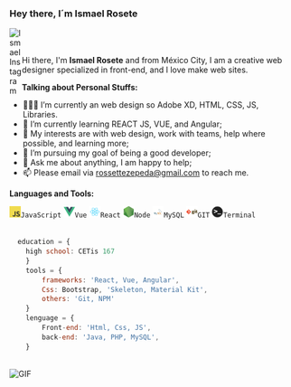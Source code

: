 ### Hey there, I´m Ismael Rosete

<a href="https://www.instagram.com/web_design543/">
  <img align="left" alt="Ismael Instagram" width="22px" 
  src="https://cdn.jsdelivr.net/npm/simple-icons@v3/icons/instagram.svg" />
</a>

<br />
<br />

Hi there, I'm **Ismael Rosete** and from México City, I am a creative web designer specialized in
 front-end, and I love make web sites.

**Talking about Personal Stuffs:**

- 👨🏽‍💻 I’m currently an web design so Adobe XD, HTML, CSS, JS, Libraries.
- 🌱 I’m currently learning REACT JS, VUE, and Angular; 
- 🤔 My interests are with web design, work with teams, help where possible, and learning more;
- 💼 I’m pursuing my goal of being a good developer;
- 💬 Ask me about anything, I am happy to help;
- 📫 Please email via rossettezepeda@gmail.com to reach me.
<!-- - 📝 See my [Curriculum Vitae](https://drive.google.com/file/d/1q_ATZsO9c488VUxj1JuU--ZYe9IEqp4-/view?usp=sharing) to get more info. -->


**Languages and Tools:**  

<code><img height="20" src="https://raw.githubusercontent.com/github/explore/80688e429a7d4ef2fca1e82350fe8e3517d3494d/topics/javascript/javascript.png">JavaScript</code>
<code><img height="20" src="https://raw.githubusercontent.com/github/explore/80688e429a7d4ef2fca1e82350fe8e3517d3494d/topics/vue/vue.png">Vue</code>
<code><img height="20" src="https://raw.githubusercontent.com/github/explore/80688e429a7d4ef2fca1e82350fe8e3517d3494d/topics/react/react.png">React</code>
<code><img height="20" src="https://raw.githubusercontent.com/github/explore/80688e429a7d4ef2fca1e82350fe8e3517d3494d/topics/nodejs/nodejs.png">Node</code>
<code><img height="20" src="https://raw.githubusercontent.com/github/explore/80688e429a7d4ef2fca1e82350fe8e3517d3494d/topics/mysql/mysql.png">MySQL</code>
<code><img height="20" src="https://raw.githubusercontent.com/github/explore/80688e429a7d4ef2fca1e82350fe8e3517d3494d/topics/git/git.png">GIT</code>
<code><img height="20" src="https://raw.githubusercontent.com/github/explore/80688e429a7d4ef2fca1e82350fe8e3517d3494d/topics/terminal/terminal.png">Terminal</code>


```javascript

  education = {
    high school: CETis 167
    }
    tools = {
        frameworks: 'React, Vue, Angular',
        Css: Bootstrap, 'Skeleton, Material Kit',
        others: 'Git, NPM'
    }
    lenguage = {
        Front-end: 'Html, Css, JS',
        back-end: 'Java, PHP, MySQL',
    }
    
```

<img alt="GIF" src="https://infogra.ru/wp-content/uploads/2017/12/8.gif" />
